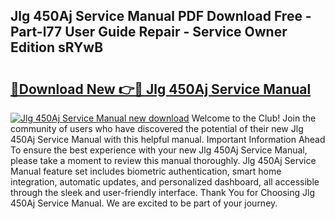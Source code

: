 ## Jlg 450Aj Service Manual PDF Download Free - Part-l77 User Guide Repair - Service Owner Edition sRYwB

# <h2><a href="http://bc39561.oget.top/?id=Jlg+450Aj+Service+Manual">🔗Download New 👉🔴 Jlg 450Aj Service Manual</a></h2>

[![Jlg 450Aj Service Manual new download](https://i.imgur.com/5g1atiW.png)](http://bc39561.oget.top/?id=Jlg+450Aj+Service+Manual)
Welcome to the Club! Join the community of users who have discovered the potential of their new Jlg 450Aj Service Manual with this helpful manual. Important Information Ahead To ensure the best experience with your new Jlg 450Aj Service Manual, please take a moment to review this manual thoroughly. Jlg 450Aj Service Manual feature set includes biometric authentication, smart home integration, automatic updates, and personalized dashboard, all accessible through the sleek and user-friendly interface. Thank You for Choosing Jlg 450Aj Service Manual. We are excited to be part of your journey.
